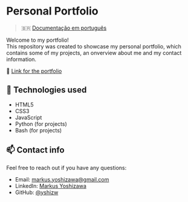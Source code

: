 # Personal Portfolio

> 🇧🇷 [Documentação em português](README.pt_BR.md)

Welcome to my portfolio!  
This repository was created to showcase my personal portfolio, which contains some of my projects, an onverview about me and my contact information.

🔗 [Link for the portfolio](https://yshizw.github.io/portfolio)

## 🔧 Technologies used

- HTML5  
- CSS3  
- JavaScript
- Python (for projects)
- Bash (for projects)

## 📫 Contact info

Feel free to reach out if you have any questions:

- Email: markus.yoshizawa@gmail.com  
- LinkedIn: [Markus Yoshizawa](https://www.linkedin.com/in/markus-yoshizawa)  
- GitHub: [@yshizw](https://github.com/yshizw)